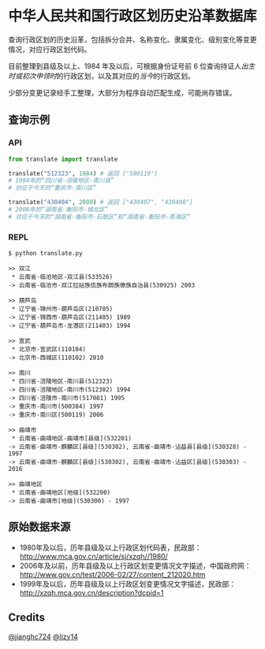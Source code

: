 # 中华人民共和国行政区划历史沿革数据库

查询行政区划的历史沿革，包括拆分合并、名称变化、隶属变化、级别变化等变更情况，对应行政区划代码。

目前整理到县级及以上、1984 年及以后，可根据身份证号前 6 位查询持证人*出生时或初次申领时*的行政区划，以及其对应的*当今*的行政区划。

少部分变更记录经手工整理，大部分为程序自动匹配生成，可能尚存错误。

## 查询示例

### API
```python
from translate import translate

translate("512323", 1984) # 返回 ["500119"]
# 1984年的“四川省-涪陵地区-南川县”
# 对应于今天的“重庆市-南川区”

translate("430404", 2000) # 返回 ["430407", "430408"]
# 2000年的“湖南省-衡阳市-城北区”
# 对应于今天的“湖南省-衡阳市-石鼓区”和“湖南省-衡阳市-蒸湘区”
```

### REPL
```
$ python translate.py
```
```
>> 双江
 * 云南省-临沧地区-双江县(533526)
-> 云南省-临沧市-双江拉祜族佤族布朗族傣族自治县(530925) 2003
```
```
>> 葫芦岛
 * 辽宁省-锦州市-葫芦岛区(210705)
-> 辽宁省-锦西市-葫芦岛区(211405) 1989
-> 辽宁省-葫芦岛市-龙港区(211403) 1994
```
```
>> 宣武
 * 北京市-宣武区(110104)
-> 北京市-西城区(110102) 2010
```
```
>> 南川
 * 四川省-涪陵地区-南川县(512323)
-> 四川省-涪陵地区-南川市(512302) 1994
-> 四川省-涪陵市-南川市(517081) 1995
-> 重庆市-南川市(500384) 1997
-> 重庆市-南川区(500119) 2006
```
```
>> 曲靖市
 * 云南省-曲靖地区-曲靖市[县级](532201)
-> 云南省-曲靖市-麒麟区[县级](530302), 云南省-曲靖市-沾益县[县级](530328) - 1997
-> 云南省-曲靖市-麒麟区[县级](530302), 云南省-曲靖市-沾益区[县级](530303) - 2016

>> 曲靖地区
 * 云南省-曲靖地区[地级](532200)
-> 云南省-曲靖市[地级](530300) - 1997
```
## 原始数据来源

* 1980年及以后，历年县级及以上行政区划代码表，民政部：http://www.mca.gov.cn/article/sj/xzqh//1980/
* 2006年及以前，历年县级及以上行政区划变更情况文字描述，中国政府网：http://www.gov.cn/test/2006-02/27/content_212020.htm
* 1999年及以后，历年县级及以上行政区划变更情况文字描述，民政部：http://xzqh.mca.gov.cn/description?dcpid=1

## Credits

[@jianghc724](https://github.com/jianghc724)
[@lizy14](https://github.com/lizy14)

